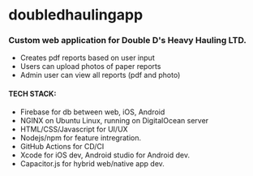# doubledhaulingapp
<h3>Custom web application for Double D's Heavy Hauling LTD.</h3> 

<ul>
  <li>Creates pdf reports based on user input</li>
  <li>Users can upload photos of paper reports</li>
  <li>Admin user can view all reports (pdf and photo)</li>
</ul>

<h4>TECH STACK:</h4>

<ul>
  <li>Firebase for db between web, iOS, Android</li>
  <li>NGINX on Ubuntu Linux, running on DigitalOcean server</li>
  <li>HTML/CSS/Javascript for UI/UX</li>
  <li>Nodejs/npm for feature intregration.</li>
  <li>GitHub Actions for CD/CI</li>
  <li>Xcode for iOS dev, Android studio for Android dev.</li>
  <li>Capacitor.js for hybrid web/native app dev.</li>
</ul>
